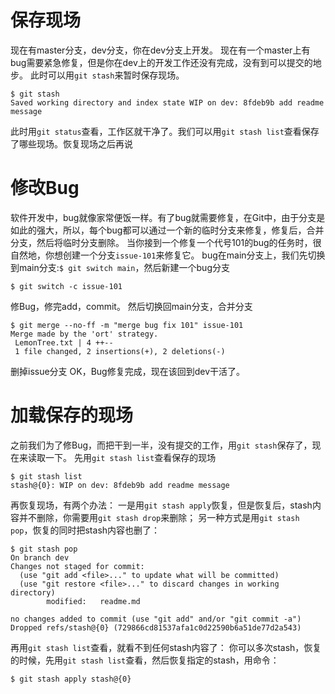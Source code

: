 # 保存现场
现在有master分支，dev分支，你在dev分支上开发。
现在有一个master上有bug需要紧急修复，但是你在dev上的开发工作还没有完成，没有到可以提交的地步。
此时可以用`git stash`来暂时保存现场。
```
$ git stash
Saved working directory and index state WIP on dev: 8fdeb9b add readme message
```

此时用`git status`查看，工作区就干净了。我们可以用`git stash list`查看保存了哪些现场。恢复现场之后再说

# 修改Bug
软件开发中，bug就像家常便饭一样。有了bug就需要修复，在Git中，由于分支是如此的强大，所以，每个bug都可以通过一个新的临时分支来修复，修复后，合并分支，然后将临时分支删除。
当你接到一个修复一个代号101的bug的任务时，很自然地，你想创建一个分支`issue-101`来修复它。
bug在main分支上，我们先切换到main分支:`$ git switch main`，然后新建一个bug分支
```
$ git switch -c issue-101
```
修Bug，修完add，commit。
然后切换回main分支，合并分支
```
$ git merge --no-ff -m "merge bug fix 101" issue-101
Merge made by the 'ort' strategy.
 LemonTree.txt | 4 ++--
 1 file changed, 2 insertions(+), 2 deletions(-)
```
删掉issue分支
OK，Bug修复完成，现在该回到dev干活了。

# 加载保存的现场
之前我们为了修Bug，而把干到一半，没有提交的工作，用`git stash`保存了，现在来读取一下。
先用`git stash list`查看保存的现场
```
$ git stash list
stash@{0}: WIP on dev: 8fdeb9b add readme message
```
再恢复现场，有两个办法：
一是用`git stash apply`恢复，但是恢复后，stash内容并不删除，你需要用`git stash drop`来删除；
另一种方式是用`git stash pop`，恢复的同时把stash内容也删了：
```
$ git stash pop
On branch dev
Changes not staged for commit:
  (use "git add <file>..." to update what will be committed)
  (use "git restore <file>..." to discard changes in working directory)
        modified:   readme.md

no changes added to commit (use "git add" and/or "git commit -a")
Dropped refs/stash@{0} (729866cd81537afa1c0d22590b6a51de77d2a543)

```

再用`git stash list`查看，就看不到任何stash内容了：
你可以多次stash，恢复的时候，先用`git stash list`查看，然后恢复指定的stash，用命令：
```
$ git stash apply stash@{0}
```